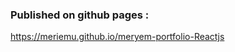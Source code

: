 
<!-- By Meryem ACHEMLAL using Reactjs  -->
### Published on github pages :
https://meriemu.github.io/meryem-portfolio-Reactjs
